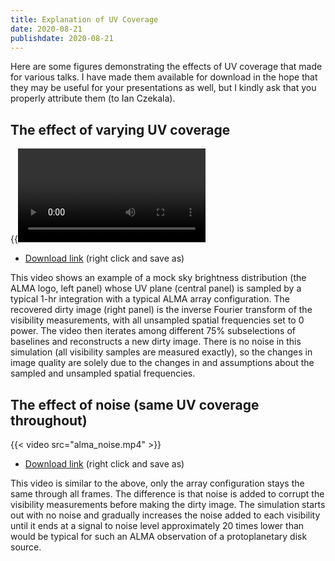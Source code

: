 ```yaml
---
title: Explanation of UV Coverage
date: 2020-08-21
publishdate: 2020-08-21
---
```


Here are some figures demonstrating the effects of UV coverage that made for various talks. I have made them available for download in the hope that they may be useful for your presentations as well, but I kindly ask that you properly attribute them (to Ian Czekala). 

## The effect of varying UV coverage
{{<video src="alma_noiseless.mp4" >}}

* [Download link](alma_noiseless.mp4) (right click and save as)

This video shows an example of a mock sky brightness distribution (the ALMA logo, left panel) whose UV plane (central panel) is sampled by a typical 1-hr integration with a typical ALMA array configuration. The recovered dirty image (right panel) is the inverse Fourier transform of the visibility measurements, with all unsampled spatial frequencies set to 0 power. The video then iterates among different 75% subselections of baselines and reconstructs a new dirty image. There is no noise in this simulation (all visibility samples are measured exactly), so the changes in image quality are solely due to the changes in and assumptions about the sampled and unsampled spatial frequencies.

## The effect of noise (same UV coverage throughout)

{{< video src="alma_noise.mp4" >}}

* [Download link](alma_noise.mp4) (right click and save as)

This video is similar to the above, only the array configuration stays the same through all frames. The difference is that noise is added to corrupt the visibility measurements before making the dirty image. The simulation starts out with no noise and gradually increases the noise added to each visibility until it ends at a signal to noise level approximately 20 times lower than would be typical for such an ALMA observation of a protoplanetary disk source. 
